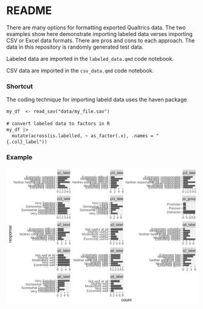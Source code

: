 # README

<!-- badges: start -->

<!-- badges: end -->

There are many options for formatting exported Qualtrics data. The two examples show here demonstrate importing labeled data verses importing CSV or Excel data formats. There are pros and cons to each approach. The data in this repository is randomly generated test data.

Labeled data are imported in the `labeled_data.qmd` code notebook.

CSV data are imported in the `csv_data.qmd` code notebook.

### Shortcut

The coding technique for importing labeld data uses the haven package

```         
my_df  <- read_sav("data/my_file.sav")

# convert labeled data to factors in R
my_df |> 
  mutate(across(is.labelled, ~ as_factor(.x), .names = "{.col}_label"))
```

### Example

![Qualtrics Labeled data: imported via haven.](output/viz_as_imported_labeled_data.svg)
